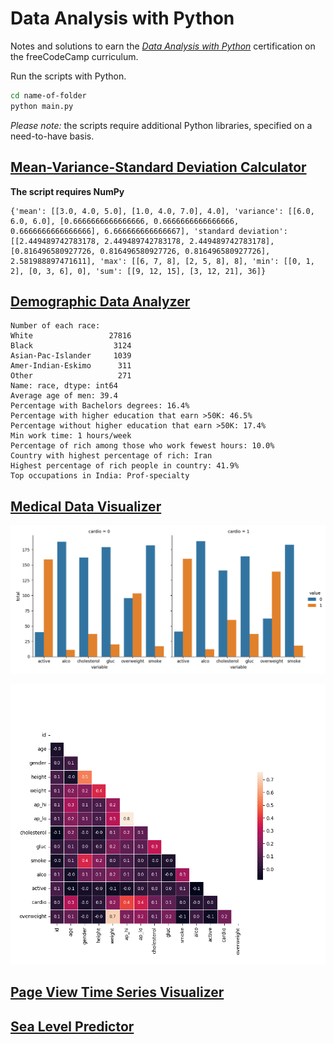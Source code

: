 # Data Analysis with Python

Notes and solutions to earn the _[Data Analysis with Python](https://www.freecodecamp.org/learn/data-analysis-with-python)_ certification on the freeCodeCamp curriculum.

Run the scripts with Python.

```bash
cd name-of-folder
python main.py
```

_Please note:_ the scripts require additional Python libraries, specified on a need-to-have basis.

## [Mean-Variance-Standard Deviation Calculator](https://www.freecodecamp.org/learn/data-analysis-with-python/data-analysis-with-python-projects/mean-variance-standard-deviation-calculator)

**The script requires NumPy**

```text
{'mean': [[3.0, 4.0, 5.0], [1.0, 4.0, 7.0], 4.0], 'variance': [[6.0, 6.0, 6.0], [0.6666666666666666, 0.6666666666666666, 0.6666666666666666], 6.666666666666667], 'standard deviation': [[2.449489742783178, 2.449489742783178, 2.449489742783178], [0.816496580927726, 0.816496580927726, 0.816496580927726], 2.581988897471611], 'max': [[6, 7, 8], [2, 5, 8], 8], 'min': [[0, 1, 2], [0, 3, 6], 0], 'sum': [[9, 12, 15], [3, 12, 21], 36]}
```

## [Demographic Data Analyzer](https://www.freecodecamp.org/learn/data-analysis-with-python/data-analysis-with-python-projects/demographic-data-analyzer)

```text
Number of each race:
White                 27816
Black                  3124
Asian-Pac-Islander     1039
Amer-Indian-Eskimo      311
Other                   271
Name: race, dtype: int64
Average age of men: 39.4
Percentage with Bachelors degrees: 16.4%
Percentage with higher education that earn >50K: 46.5%
Percentage without higher education that earn >50K: 17.4%
Min work time: 1 hours/week
Percentage of rich among those who work fewest hours: 10.0%
Country with highest percentage of rich: Iran
Highest percentage of rich people in country: 41.9%
Top occupations in India: Prof-specialty
```

## [Medical Data Visualizer](https://www.freecodecamp.org/learn/data-analysis-with-python/data-analysis-with-python-projects/medical-data-visualizer)

![Count plot](https://github.com/borntofrappe/data-analysis-with-python/blob/master/medical-data-visualizer/catplot.png)

![Correlation matrix](https://github.com/borntofrappe/data-analysis-with-python/blob/master/medical-data-visualizer/heatmap.png)

## [Page View Time Series Visualizer](https://www.freecodecamp.org/learn/data-analysis-with-python/data-analysis-with-python-projects/page-view-time-series-visualizer)

## [Sea Level Predictor](https://www.freecodecamp.org/learn/data-analysis-with-python/data-analysis-with-python-projects/sea-level-predictor)

